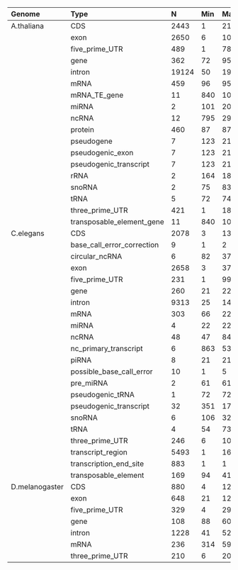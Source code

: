 | Genome         | Type |  N   | Min |  Max  | Mean | Stdv | Med  |
|:---------------|:-----|:-----|:----|:------|:-----|:-----|:-----|
| A.thaliana     | CDS |2443|1|2190|226|272|137|
|                | exon |2650|6|10188| 290| 439| 162|
|                | five_prime_UTR |489| 1| 789| 121| 106| 96|
|                | gene |362|72| 9511| 2070| 1437| 1892|
|                | intron|19124| 50| 1996| 193| 228| 106|
|                | mRNA |459|96| 9511| 2248| 1446| 2008|
|                | mRNA_TE_gene | 11| 840| 10188| 4197| 2643| 4650| 
|                | miRNA |2| 101| 207| 154| 75| 154|
|                | ncRNA |12| 795| 2990| 1605| 723| 1521|
|                | protein |460| 87| 8723| 1816| 1379| 1543|
|                | pseudogene |7| 123| 2170| 819| 774| 522|
|                | pseudogenic_exon | 7| 123| 2170| 819| 774| 522|
|                | pseudogenic_transcript|7| 123| 2170| 819| 774| 522|
|                | rRNA |2| 164| 1808| 986| 1162| 986|
|                | snoRNA |2| 75| 83| 79| 6| 79|
|                | tRNA |5| 72| 74| 73| 1| 73|
|                | three_prime_UTR |421| 1| 1868| 226| 150| 210|
|                | transposable_element_gene |11| 840| 10188| 4197| 2643| 4650|
| C.elegans      | CDS |2078| 3| 1309| 206| 176| 153|
|                | base_call_error_correction |9|1| 2| 1| 0| 1|
|                | circular_ncRNA | 6|82| 3783| 1335| 1410| 802|
|                | exon |2658| 3 |3783| 236| 224| 162|
|                | five_prime_UTR |231|1|997|92| 147| 47|
|                | gene |260|21|22887|2719|3762|1473|
|                | intron |9313|25|14994|1390|2594|410|
|                | mRNA |303|66|22886|5827|6386| 2991|
|                | miRNA |4|22|22|22| 0| 22|
|                | ncRNA |48|47|845|159|151|126|
|                | nc_primary_transcript |6|863|5357|2348|1583| 2021|
|                | piRNA |8|21|21|21|0|21|
|                | possible_base_call_error |10|1|5|2|1|1|
|                | pre_miRNA |2|61|61|61|0|61|
|                | pseudogenic_tRNA |1|72|72|72|0|72|
|                | pseudogenic_transcript |32|351|17899|4168|4205|2092|
|                | snoRNA |6|106|328|169|81|147|
|                | tRNA |4|54|73|63|10|63|
|                | three_prime_UTR |246|6|1074|264|234|168|
|                | transcript_region |5493|1|1667|62|115|16|
|                | transcription_end_site |883|1|1|1|0|1|
|                | transposable_element |169|94|4185|391|508|228| 
| D.melanogaster | CDS | 880|4|12094|490|1096|214|
|                | exon |648|21|12094|559|922|287|
|                | five_prime_UTR |329|4|2993|196|257|118|
|                | gene |108|88|60346|4558|9130|1765|
|                | intron |1228|41|52755|1157|4474|87|
|                | mRNA |236|314|59144|8090|11239|3571|
|                | three_prime_UTR |210|6|2075|460|457|281|
